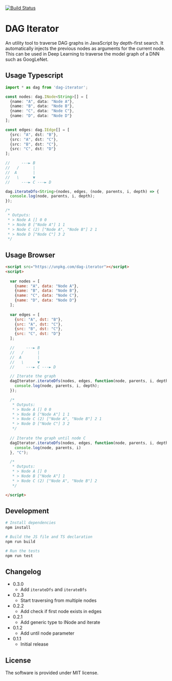 [![Build Status](https://travis-ci.org/chaosmail/dag-iterator.svg?branch=master)](https://travis-ci.org/chaosmail/dag-iterator)

# DAG Iterator

An utility tool to traverse DAG graphs in JavaScript by depth-first search. It automatically injects the previous nodes as arguments for the current node. This can be used in Deep Learning to traverse the model graph of a DNN such as GoogLeNet.

## Usage Typescript

```ts
import * as dag from 'dag-iterator';

const nodes: dag.INode<String>[] = [
  {name: "A", data: "Node A"},
  {name: "B", data: "Node B"},
  {name: "C", data: "Node C"},
  {name: "D", data: "Node D"}
];

const edges: dag.IEdge[] = [
  {src: "A", dst: "B"},
  {src: "A", dst: "C"},
  {src: "B", dst: "C"},
  {src: "C", dst: "D"}
];

//     ---► B
//   /      |
//  A       | 
//   \      ▼
//     ---► C ---► D

dag.iterateDfs<String>(nodes, edges, (node, parents, i, depth) => {
  console.log(node, parents, i, depth);
});

/*
 * Outputs:
 * > Node A [] 0 0
 * > Node B ["Node A"] 1 1
 * > Node C (2) ["Node A", "Node B"] 2 1
 * > Node D ["Node C"] 3 2
 */

```

## Usage Browser

```html
<script src="https://unpkg.com/dag-iterator"></script>
<script>
  
  var nodes = [
    {name: "A", data: "Node A"},
    {name: "B", data: "Node B"},
    {name: "C", data: "Node C"},
    {name: "D", data: "Node D"}
  ];
  
  var edges = [
    {src: "A", dst: "B"},
    {src: "A", dst: "C"},
    {src: "B", dst: "C"},
    {src: "C", dst: "D"}
  ];

  //     ---► B
  //   /      |
  //  A       | 
  //   \      ▼
  //     ---► C ---► D

  // Iterate the graph
  dagIterator.iterateDfs(nodes, edges, function(node, parents, i, depth){
    console.log(node, parents, i, depth);
  });

  /*
   * Outputs:
   * > Node A [] 0 0
   * > Node B ["Node A"] 1 1
   * > Node C (2) ["Node A", "Node B"] 2 1
   * > Node D ["Node C"] 3 2
   */
  
  // Iterate the graph until node C
  dagIterator.iterateDfs(nodes, edges, function(node, parents, i, depth){
    console.log(node, parents, i)
  }, "C");

  /*
   * Outputs:
   * > Node A [] 0
   * > Node B ["Node A"] 1
   * > Node C (2) ["Node A", "Node B"] 2
   */

</script>
```

## Development

```sh
# Install dependencies
npm install

# Build the JS file and TS declaration
npm run build

# Run the tests
npm run test
```

## Changelog

* 0.3.0
  * Add `iterateDfs` and `iterateBfs`
* 0.2.3
  * Start traversing from multiple nodes
* 0.2.2
  * Add check if first node exists in edges
* 0.2.1
  * Add generic type to INode and iterate
* 0.1.2
  * Add until node parameter
* 0.1.1
  * Initial release

## License

The software is provided under MIT license.